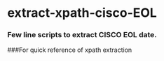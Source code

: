 # extract-xpath-cisco-EOL

### Few line scripts to extract CISCO EOL date.
###For quick reference of xpath extraction 
